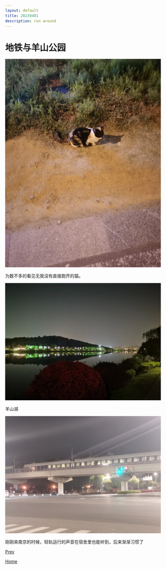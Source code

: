 ```yaml
---
layout: default
title: 20230401
description: run around
---
```


# 地铁与羊山公园

![Alt text](../fig/good-cat.jpg)

为数不多的看见无我没有直接跑开的猫。

![Alt text](../fig/park.jpg)

羊山湖

![Alt tex](../fig/rail.jpg)

刚刚来南京的时候，轻轨运行的声音在宿舍里也能听到，后来渐渐习惯了

[Prev](./fairwell.md)

[Home](../index.md)


